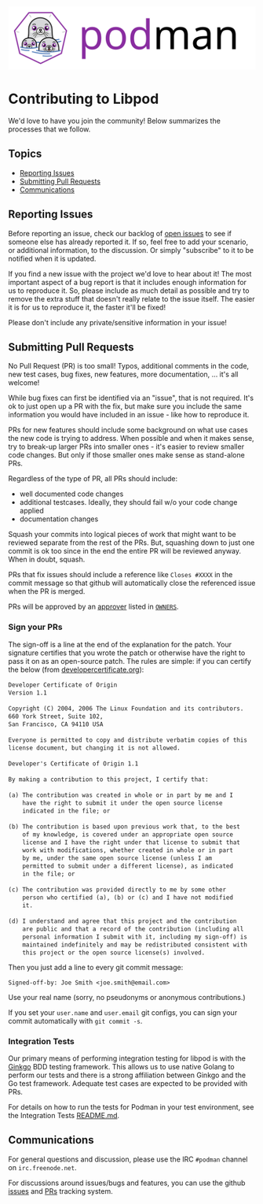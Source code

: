 ![PODMAN logo](logo/podman-logo-source.svg)
# Contributing to Libpod

We'd love to have you join the community! Below summarizes the processes
that we follow.

## Topics

* [Reporting Issues](#reporting-issues)
* [Submitting Pull Requests](#submitting-pull-requests)
* [Communications](#communications)

## Reporting Issues

Before reporting an issue, check our backlog of
[open issues](https://github.com/containers/libpod/issues)
to see if someone else has already reported it. If so, feel free to add
your scenario, or additional information, to the discussion. Or simply
"subscribe" to it to be notified when it is updated.

If you find a new issue with the project we'd love to hear about it! The most
important aspect of a bug report is that it includes enough information for
us to reproduce it. So, please include as much detail as possible and try
to remove the extra stuff that doesn't really relate to the issue itself.
The easier it is for us to reproduce it, the faster it'll be fixed!

Please don't include any private/sensitive information in your issue!

## Submitting Pull Requests

No Pull Request (PR) is too small! Typos, additional comments in the code,
new test cases, bug fixes, new features, more documentation, ... it's all
welcome!

While bug fixes can first be identified via an "issue", that is not required.
It's ok to just open up a PR with the fix, but make sure you include the same
information you would have included in an issue - like how to reproduce it.

PRs for new features should include some background on what use cases the
new code is trying to address. When possible and when it makes sense, try to break-up
larger PRs into smaller ones - it's easier to review smaller
code changes. But only if those smaller ones make sense as stand-alone PRs.

Regardless of the type of PR, all PRs should include:
* well documented code changes
* additional testcases. Ideally, they should fail w/o your code change applied
* documentation changes

Squash your commits into logical pieces of work that might want to be reviewed
separate from the rest of the PRs. But, squashing down to just one commit is ok
too since in the end the entire PR will be reviewed anyway. When in doubt,
squash.

PRs that fix issues should include a reference like `Closes #XXXX` in the
commit message so that github will automatically close the referenced issue
when the PR is merged.

PRs will be approved by an [approver][owners] listed in [`OWNERS`](OWNERS).

### Sign your PRs

The sign-off is a line at the end of the explanation for the patch. Your
signature certifies that you wrote the patch or otherwise have the right to pass
it on as an open-source patch. The rules are simple: if you can certify
the below (from [developercertificate.org](http://developercertificate.org/)):

```
Developer Certificate of Origin
Version 1.1

Copyright (C) 2004, 2006 The Linux Foundation and its contributors.
660 York Street, Suite 102,
San Francisco, CA 94110 USA

Everyone is permitted to copy and distribute verbatim copies of this
license document, but changing it is not allowed.

Developer's Certificate of Origin 1.1

By making a contribution to this project, I certify that:

(a) The contribution was created in whole or in part by me and I
    have the right to submit it under the open source license
    indicated in the file; or

(b) The contribution is based upon previous work that, to the best
    of my knowledge, is covered under an appropriate open source
    license and I have the right under that license to submit that
    work with modifications, whether created in whole or in part
    by me, under the same open source license (unless I am
    permitted to submit under a different license), as indicated
    in the file; or

(c) The contribution was provided directly to me by some other
    person who certified (a), (b) or (c) and I have not modified
    it.

(d) I understand and agree that this project and the contribution
    are public and that a record of the contribution (including all
    personal information I submit with it, including my sign-off) is
    maintained indefinitely and may be redistributed consistent with
    this project or the open source license(s) involved.
```

Then you just add a line to every git commit message:

    Signed-off-by: Joe Smith <joe.smith@email.com>

Use your real name (sorry, no pseudonyms or anonymous contributions.)

If you set your `user.name` and `user.email` git configs, you can sign your
commit automatically with `git commit -s`.

### Integration Tests

Our primary means of performing integration testing for libpod is with the
[Ginkgo](https://github.com/onsi/ginkgo) BDD testing framework. This allows
us to use native Golang to perform our tests and there is a strong affiliation
between Ginkgo and the Go test framework.  Adequate test cases are expected to
be provided with PRs.

For details on how to run the tests for Podman in your test environment, see the
Integration Tests [README.md](test/README.md).

## Communications

For general questions and discussion, please use the
IRC `#podman` channel on `irc.freenode.net`.

For discussions around issues/bugs and features, you can use the github
[issues](https://github.com/containers/libpod/issues)
and
[PRs](https://github.com/containers/libpod/pulls)
tracking system.

[owners]: https://github.com/kubernetes/community/blob/master/contributors/guide/owners.md#owners
